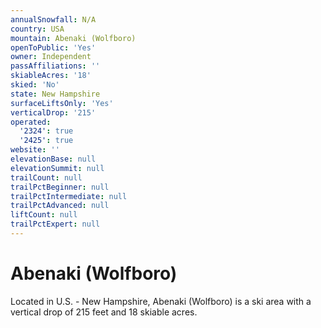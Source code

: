 ```yaml
---
annualSnowfall: N/A
country: USA
mountain: Abenaki (Wolfboro)
openToPublic: 'Yes'
owner: Independent
passAffiliations: ''
skiableAcres: '18'
skied: 'No'
state: New Hampshire
surfaceLiftsOnly: 'Yes'
verticalDrop: '215'
operated:
  '2324': true
  '2425': true
website: ''
elevationBase: null
elevationSummit: null
trailCount: null
trailPctBeginner: null
trailPctIntermediate: null
trailPctAdvanced: null
liftCount: null
trailPctExpert: null
---
```



# Abenaki (Wolfboro)

Located in U.S. - New Hampshire, Abenaki (Wolfboro) is a ski area with a vertical drop of 215 feet and 18 skiable acres.
